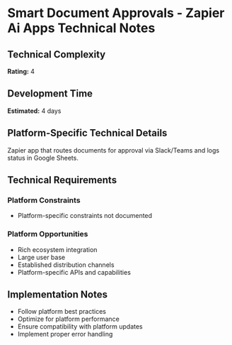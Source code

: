# Smart Document Approvals - Zapier Ai Apps Technical Notes

## Technical Complexity
**Rating:** 4

## Development Time
**Estimated:** 4 days

## Platform-Specific Technical Details
Zapier app that routes documents for approval via Slack/Teams and logs status in Google Sheets.

## Technical Requirements

### Platform Constraints
- Platform-specific constraints not documented

### Platform Opportunities
- Rich ecosystem integration
- Large user base
- Established distribution channels
- Platform-specific APIs and capabilities

## Implementation Notes
- Follow platform best practices
- Optimize for platform performance
- Ensure compatibility with platform updates
- Implement proper error handling
